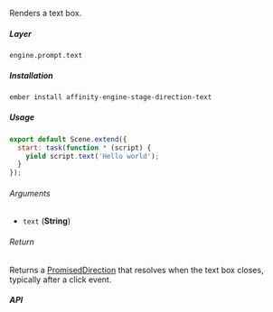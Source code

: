 Renders a text box.

##### Layer

`engine.prompt.text`

##### Installation

```bash
ember install affinity-engine-stage-direction-text
```

##### Usage

```js
export default Scene.extend({
  start: task(function * (script) {
    yield script.text('Hello world');
  }
});
```

###### Arguments

* `text` (**String**)

###### Return

Returns a [PromisedDirection](/components/stage/directions#promised_direction) that resolves when the text box closes, typically after a click event.

##### API
